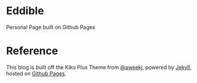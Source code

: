 # Eddible
Personal Page built on Github Pages

# Reference
This blog is built off the Kiko Plus Theme from [@aweekj](https://aweekj.github.io/Kiko-plus), powered by [Jekyll](http://jekyllrb.com), hosted on [Github Pages](https://pages.github.com).